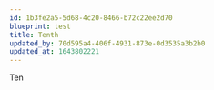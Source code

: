 ```yaml
---
id: 1b3fe2a5-5d68-4c20-8466-b72c22ee2d70
blueprint: test
title: Tenth
updated_by: 70d595a4-406f-4931-873e-0d3535a3b2b0
updated_at: 1643802221
---
```

Ten